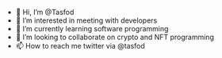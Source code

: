 - 👋 Hi, I’m @Tasfod
- 👀 I’m interested in meeting with developers
- 🌱 I’m currently learning software programming
- 💞️ I’m looking to collaborate on crypto and NFT programming
- 📫 How to reach me twitter via @tasfod

<!---
Tasfod/Tasfod is a ✨ special ✨ repository because its `README.md` (this file) appears on your GitHub profile.
You can click the Preview link to take a look at your changes.
--->
